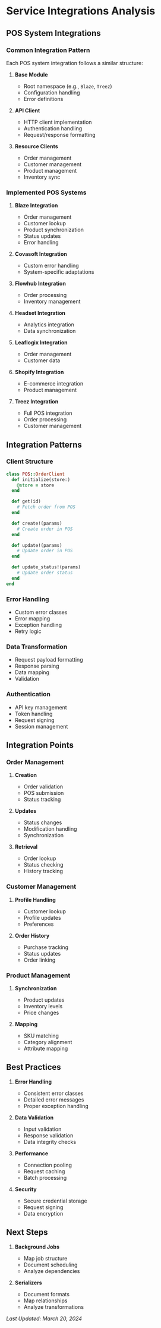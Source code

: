 # Service Integrations Analysis

## POS System Integrations

### Common Integration Pattern

Each POS system integration follows a similar structure:

1. **Base Module**
   - Root namespace (e.g., `Blaze`, `Treez`)
   - Configuration handling
   - Error definitions

2. **API Client**
   - HTTP client implementation
   - Authentication handling
   - Request/response formatting

3. **Resource Clients**
   - Order management
   - Customer management
   - Product management
   - Inventory sync

### Implemented POS Systems

1. **Blaze Integration**
   - Order management
   - Customer lookup
   - Product synchronization
   - Status updates
   - Error handling

2. **Covasoft Integration**
   - Custom error handling
   - System-specific adaptations

3. **Flowhub Integration**
   - Order processing
   - Inventory management

4. **Headset Integration**
   - Analytics integration
   - Data synchronization

5. **Leaflogix Integration**
   - Order management
   - Customer data

6. **Shopify Integration**
   - E-commerce integration
   - Product management

7. **Treez Integration**
   - Full POS integration
   - Order processing
   - Customer management

## Integration Patterns

### Client Structure
```ruby
class POS::OrderClient
  def initialize(store:)
    @store = store
  end

  def get(id)
    # Fetch order from POS
  end

  def create!(params)
    # Create order in POS
  end

  def update!(params)
    # Update order in POS
  end

  def update_status!(params)
    # Update order status
  end
end
```

### Error Handling
- Custom error classes
- Error mapping
- Exception handling
- Retry logic

### Data Transformation
- Request payload formatting
- Response parsing
- Data mapping
- Validation

### Authentication
- API key management
- Token handling
- Request signing
- Session management

## Integration Points

### Order Management
1. **Creation**
   - Order validation
   - POS submission
   - Status tracking

2. **Updates**
   - Status changes
   - Modification handling
   - Synchronization

3. **Retrieval**
   - Order lookup
   - Status checking
   - History tracking

### Customer Management
1. **Profile Handling**
   - Customer lookup
   - Profile updates
   - Preferences

2. **Order History**
   - Purchase tracking
   - Status updates
   - Order linking

### Product Management
1. **Synchronization**
   - Product updates
   - Inventory levels
   - Price changes

2. **Mapping**
   - SKU matching
   - Category alignment
   - Attribute mapping

## Best Practices

1. **Error Handling**
   - Consistent error classes
   - Detailed error messages
   - Proper exception handling

2. **Data Validation**
   - Input validation
   - Response validation
   - Data integrity checks

3. **Performance**
   - Connection pooling
   - Request caching
   - Batch processing

4. **Security**
   - Secure credential storage
   - Request signing
   - Data encryption

## Next Steps

1. **Background Jobs**
   - Map job structure
   - Document scheduling
   - Analyze dependencies

2. **Serializers**
   - Document formats
   - Map relationships
   - Analyze transformations

*Last Updated: March 20, 2024* 